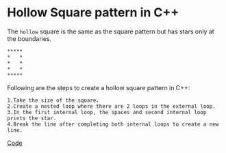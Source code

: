 
# Hollow Square pattern in C++
The `hollow` square is the same as the square pattern but has stars only at the boundaries.


```http
*****
*   *
*   *
*   *
*****
```

Following are the steps to create a hollow square pattern in C++:

```http
1.Take the size of the square.
2.Create a nested loop where there are 2 loops in the external loop.
3.In the first internal loop, the spaces and second internal loop prints the star.
4.Break the line after completing both internal loops to create a new line.
```
[Code](https://github.com/govah/Sherlock/edit/main/Easy/Hollow_Square_pattern/code.cpp)

